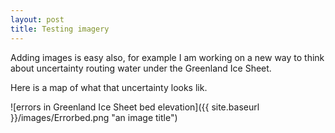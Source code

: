 ```yaml
---
layout: post
title: Testing imagery 
---
```


Adding images is easy also, for example I am working on a new way to think about uncertainty routing water under the Greenland Ice Sheet. 

Here is a map of what that uncertainty looks lik. 

![errors in Greenland Ice Sheet bed elevation]({{ site.baseurl }}/images/Errorbed.png "an image title")
